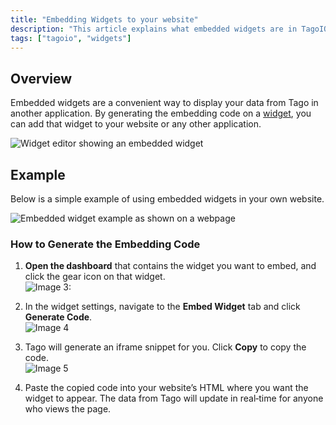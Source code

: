 ```yaml
---
title: "Embedding Widgets to your website"
description: "This article explains what embedded widgets are in TagoIO and how to generate embedding code to display your widget data on a website or other applications, with a simple visual example."
tags: ["tagoio", "widgets"]
---
```

## Overview

Embedded widgets are a convenient way to display your data from Tago in another application. By generating the embedding code on a [widget](widgets-overview), you can add that widget to your website or any other application.

![Widget editor showing an embedded widget](/docs_imagem/tagoio/embedding-widgets-to-your-website-2.gif)

## Example

Below is a simple example of using embedded widgets in your own website.

![Embedded widget example as shown on a webpage](/docs_imagem/tagoio/embedding-widgets-to-your-website-2.gif)

### How to Generate the Embedding Code

1. **Open the dashboard** that contains the widget you want to embed, and click the gear icon on that widget.  
   ![Image 3:](/docs_imagem/tagoio/Screen-20Shot-202018-06-12-20at-2009.45.31-sYg.png)

2. In the widget settings, navigate to the **Embed Widget** tab and click **Generate Code**.  
   ![Image 4](/docs_imagem/tagoio/Captura-20de-20tela-20de-202021-07-02-2009-35-46-UIU.png)

3. Tago will generate an iframe snippet for you. Click **Copy** to copy the code.  
   ![Image 5](/docs_imagem/tagoio/Captura-20de-20tela-20de-202021-07-02-2009-43-28-gEI.png)

4. Paste the copied code into your website’s HTML where you want the widget to appear. The data from Tago will update in real‑time for anyone who views the page.